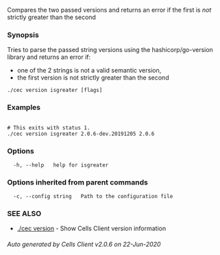 Compares the two passed versions and returns an error if the first is *not* strictly greater than the second

### Synopsis

Tries to parse the passed string versions using the hashicorp/go-version library and returns an error if:
  - one of the 2 strings is not a valid semantic version,
  - the first version is not strictly greater than the second

```
./cec version isgreater [flags]
```

### Examples

```

# This exits with status 1.
./cec version isgreater 2.0.6-dev.20191205 2.0.6

```

### Options

```
  -h, --help   help for isgreater
```

### Options inherited from parent commands

```
  -c, --config string   Path to the configuration file
```

### SEE ALSO

* [./cec version](./cec-version)	 - Show Cells Client version information

###### Auto generated by Cells Client v2.0.6 on 22-Jun-2020
